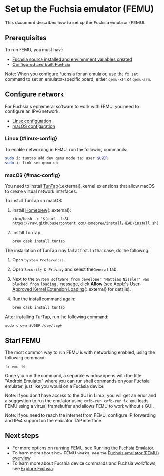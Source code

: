 # Set up the Fuchsia emulator (FEMU)

This document describes how to set up the Fuchsia emulator (FEMU).

## Prerequisites

To run FEMU, you must have

 * [Fuchsia source installed and environment variables created](/docs/get-started/get_fuchsia_source.md)
 * [Configured and built Fuchsia](/docs/get-started/build_fuchsia.md)

Note: When you configure Fuchsia for an emulator, use the `fx set`
command to set an emulator-specific board, either `qemu-x64` or `qemu-arm`.

## Configure network

For Fuchsia's ephemeral software to work with FEMU, you need to configure
an IPv6 network.

  * [Linux configuration](#linux-config)
  * [macOS configuration](#mac-config)

### Linux {#linux-config}

To enable networking in FEMU, run the following commands:

```sh
sudo ip tuntap add dev qemu mode tap user $USER
sudo ip link set qemu up
```

### macOS {#mac-config}

You need to install
[TunTap](http://tuntaposx.sourceforge.net/index.xhtml){:.external}, kernel
extensions that allow macOS to create virtual network interfaces.

To install TunTap on macOS:

1.  Install [Homebrew](https://brew.sh){:.external}:

    ```posix-terminal
    /bin/bash -c "$(curl -fsSL https://raw.githubusercontent.com/Homebrew/install/HEAD/install.sh)"
    ```

1.  Install TunTap:

    ```posix-terminal
    brew cask install tuntap
    ```

The installation of TunTap may fail at first. In that case, do the following:

1.  Open `System Preferences`.
1.  Open `Security & Privacy` and select the`General` tab.
1.  Next to the `System software from developer "Mattias Nissler" was blocked
    from loading.` message, click **Allow** (see Apple's
    [User-Approved Kernel Extension Loading](https://developer.apple.com/library/archive/technotes/tn2459/_index.html){:.external}
    for details).
1.  Run the install command again:

    ```posix-terminal
    brew cask install tuntap
    ```

After installing TunTap, run the following command:

```posix-terminal
sudo chown $USER /dev/tap0
```

## Start FEMU

The most common way to run FEMU is with networking enabled, using the following command:

```posix-terminal
fx emu -N
```

Once you run the command, a separate window opens with the title "Android Emulator" where you
can run shell commands on your Fuchsia emulator, just like you would on a Fuchsia device.

Note: If you don't have access to the GUI in Linux, you will get an error and a suggestion to
run the emulator using `xvfb-run`. `xvfb-run fx emu` loads FEMU using a virtual framebuffer
and allows FEMU to work without a GUI. 

Note: If you need to reach the internet from FEMU, configure IP
forwarding and IPv4 support on the emulator TAP interface.

## Next steps

 *  For more options on running FEMU, see [Running the Fuchsia Emulator](/docs/development/run/femu.md).
 *  To learn more about how FEMU works, see the
    [Fuchsia emulator (FEMU) overview](/docs/concepts/emulator/index.md).
 *  To learn more about Fucshia device commands and Fuchsia workflows, see
    [Explore Fuchsia](/docs/get-started/explore_fuchsia.md).

